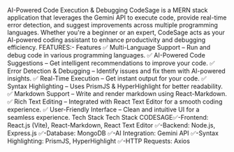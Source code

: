 AI-Powered Code Execution & Debugging CodeSage is a MERN stack application that leverages the Gemini API to execute code, provide real-time error detection, and suggest improvements across multiple programming languages. Whether you're a beginner or an expert, CodeSage acts as your AI-powered coding assistant to enhance productivity and debugging efficiency. FEATURES:- Features ✅ Multi-Language Support – Run and debug code in various programming languages. ✅ AI-Powered Code Suggestions – Get intelligent recommendations to improve your code. ✅ Error Detection & Debugging – Identify issues and fix them with AI-powered insights. ✅ Real-Time Execution – Get instant output for your code. ✅ Syntax Highlighting – Uses PrismJS & HyperHighlight for better readability. ✅ Markdown Support – Write and render markdown using React-Markdown. ✅ Rich Text Editing – Integrated with React Text Editor for a smooth coding experience. ✅ User-Friendly Interface – Clean and intuitive UI for a seamless experience. Tech Stack Tech Stack CODESAGE✅-Frontend: React.js (Vite), React-Markdown, React Text Editor ✅-Backend: Node.js, Express.js ✅-Database: MongoDB ✅-AI Integration: Gemini API ✅-Syntax Highlighting: PrismJS, HyperHighlight ✅-HTTP Requests: Axios
